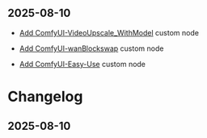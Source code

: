 ## 2025-08-10
- [Add ComfyUI-VideoUpscale_WithModel](https://github.com/ShmuelRonen/ComfyUI-VideoUpscale_WithModel) custom node
- [Add ComfyUI-wanBlockswap](https://github.com/orssorbit/ComfyUI-wanBlockswap) custom node

- [Add ComfyUI-Easy-Use](https://github.com/yolain/ComfyUI-Easy-Use) custom node
# Changelog

## 2025-08-10

